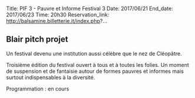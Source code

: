 Title: PIF 3 - Pauvre et Informe Festival 3
Date: 2017/06/21
End_date: 2017/06/23
Time: 20h30
Reservation_link: http://balsamine.billetterie.it/index.php?...


## Blair pitch projet

Un festival devenu une institution aussi célèbre que le nez de Cléopâtre.

Troisième édition du festival ouvert à tous et à toutes les folies. Un moment de suspension et de fantaisie autour de formes pauvres et informes mais surtout indispensables à la diversité.

Programmation
:   en cours
